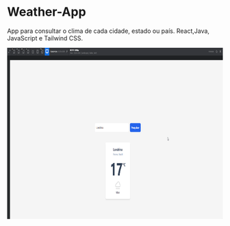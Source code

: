 # Weather-App

App para consultar o clima de cada cidade, estado ou país.
React,Java, JavaScript e Tailwind CSS.

<p align="center">
<img width="800" height="400" src="/assets/weatherApp.gif">
</p>
